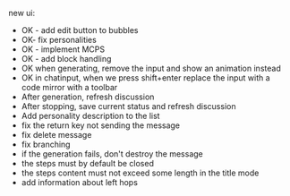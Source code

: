 new ui:

- OK - add edit button to bubbles
- OK- fix personalities
- OK - implement MCPS
- OK - add <think> block handling
- OK when generating, remove the input and show an animation instead
- OK in chatinput, when we press shift+enter replace the input with a code mirror with a toolbar
- After generation, refresh discussion
- After stopping, save current status and refresh discussion
- Add personality description to the list
- fix the return key not sending the message
- fix delete message
- fix branching
- if the generation fails, don't destroy the message
- the steps must by default be closed
- the steps content must not exceed some length in the title mode
- add information about left hops
